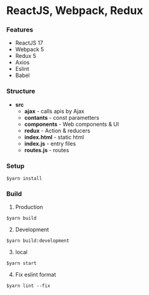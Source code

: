 # ReactJS, Webpack, Redux

### Features

* ReactJS 17
* Webpack 5
* Redux 5
* Axios
* Eslint
* Babel

### Structure
- **src**
  - **ajax** - calls apis by Ajax
  - **contants** - const parametters
  - **components** - Web components & UI
  - **redux** - Action & reducers
  - **index.html** - static html
  - **index.js** - entry files
  - **routes.js** - routes

### Setup

```
$yarn install
```

### Build

1. Production
```
$yarn build
```
2. Development
```
$yarn build:development
```
3. local
```
$yarn start
```
4. Fix eslint format
```
$yarn lint --fix
```
